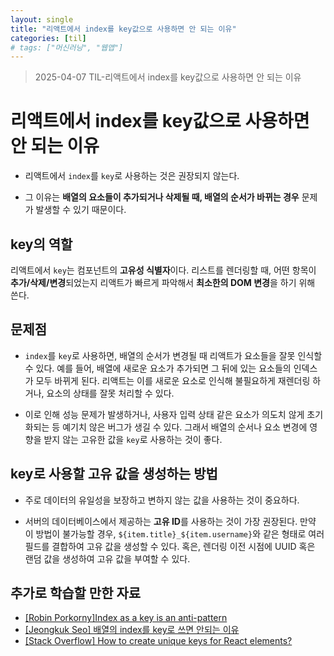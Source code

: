 ```yaml
---
layout: single
title: "리액트에서 index를 key값으로 사용하면 안 되는 이유"
categories: [til]
# tags: ["머신러닝", "웹앱"]
---
```


> 2025-04-07 TIL-리액트에서 index를 key값으로 사용하면 안 되는 이유

# 리액트에서 index를 key값으로 사용하면 안 되는 이유

- 리액트에서 `index`를 `key`로 사용하는 것은 권장되지 않는다.

- 그 이유는 **배열의 요소들이 추가되거나 삭제될 때, 배열의 순서가 바뀌는 경우** 문제가 발생할 수 있기 때문이다.

## key의 역할

리액트에서 `key`는 컴포넌트의 **고유성 식별자**이다. 리스트를 렌더링할 때, 어떤 항목이 **추가/삭제/변경**되었는지 리액트가 빠르게 파악해서 **최소한의 DOM 변경**을 하기 위해 쓴다.

## 문제점

- `index`를 `key`로 사용하면, 배열의 순서가 변경될 때 리액트가 요소들을 잘못 인식할 수 있다. 예를 들어, 배열에 새로운 요소가 추가되면 그 뒤에 있는 요소들의 인덱스가 모두 바뀌게 된다. 리액트는 이를 새로운 요소로 인식해 불필요하게 재렌더링 하거나, 요소의 상태를 잘못 처리할 수 있다.

- 이로 인해 성능 문제가 발생하거나, 사용자 입력 상태 같은 요소가 의도치 않게 초기화되는 등 예기치 않은 버그가 생길 수 있다. 그래서 배열의 순서나 요소 변경에 영향을 받지 않는 고유한 값을 `key`로 사용하는 것이 좋다.

## key로 사용할 고유 값을 생성하는 방법

- 주로 데이터의 유일성을 보장하고 변하지 않는 값을 사용하는 것이 중요하다.

- 서버의 데이터베이스에서 제공하는 **고유 ID**를 사용하는 것이 가장 권장된다. 만약 이 방법이 불가능할 경우, `${item.title}_${item.username}`와 같은 형태로 여러 필드를 결합하여 고유 값을 생성할 수 있다. 혹은, 렌더링 이전 시점에 UUID 혹은 랜덤 값을 생성하여 고유 값을 부여할 수 있다.

## 추가로 학습할 만한 자료

- [[Robin Porkorny]Index as a key is an anti-pattern](https://robinpokorny.medium.com/index-as-a-key-is-an-anti-pattern-e0349aece318)
- [[Jeongkuk Seo] 배열의 index를 key로 쓰면 안되는 이유](https://medium.com/sjk5766/react-%EB%B0%B0%EC%97%B4%EC%9D%98-index%EB%A5%BC-key%EB%A1%9C-%EC%93%B0%EB%A9%B4-%EC%95%88%EB%90%98%EB%8A%94-%EC%9D%B4%EC%9C%A0-3ce48b3a18fb)
- [[Stack Overflow] How to create unique keys for React elements?](https://stackoverflow.com/questions/39549424/how-to-create-unique-keys-for-react-elements)
